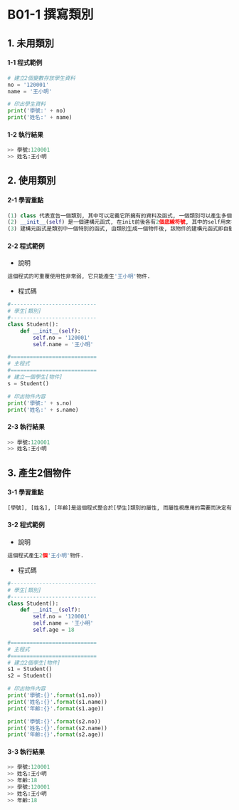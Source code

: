 # B01-1 撰寫類別

## 1. 未用類別

#### 1-1 程式範例


``` python
# 建立2個變數存放學生資料
no = '120001'
name = '王小明'

# 印出學生資料
print('學號:' + no)
print('姓名:' + name)  
```

#### 1-2 執行結果
``` python
>> 學號:120001
>> 姓名:王小明
```

## 2. 使用類別 

#### 2-1 學習重點

``` python
(1) class 代表宣告一個類別, 其中可以定義它所擁有的資料及函式, 一個類別可以產生多個物件. 
(2) __init__(self) 是一個建構元函式, 在init前後各有2個底線符號, 其中的self用來指向產生的物件.
(3) 建構元函式是類別中一個特別的函式, 由類別生成一個物件後, 該物件的建構元函式即自動執行. |
``` 

#### 2-2 程式範例

* 說明

``` python
這個程式的可重覆使用性非常弱, 它只能產生'王小明'物件.
```

* 程式碼
``` python
#---------------------------
# 學生[類別]
#---------------------------
class Student():
    def __init__(self):
        self.no = '120001'
        self.name = '王小明'

#===========================
# 主程式
#===========================
# 建立一個學生[物件]
s = Student()

# 印出物件內容
print('學號:' + s.no)
print('姓名:' + s.name)
```

#### 2-3 執行結果
``` python
>> 學號:120001
>> 姓名:王小明
```


## 3. 產生2個物件

#### 3-1 學習重點

``` html
[學號], [姓名], [年齡]是這個程式整合於[學生]類別的屬性, 而屬性視應用的需要而決定有哪些.
```

#### 3-2 程式範例

* 說明

``` python
這個程式產生2個'王小明'物件.
```

* 程式碼
``` python
#---------------------------
# 學生[類別]
#---------------------------
class Student():
    def __init__(self):
        self.no = '120001'
        self.name = '王小明'
        self.age = 18

#===========================
# 主程式
#===========================
# 建立2個學生[物件]
s1 = Student()
s2 = Student()

# 印出物件內容
print('學號:{}'.format(s1.no))
print('姓名:{}'.format(s1.name))
print('年齡:{}'.format(s1.age))

print('學號:{}'.format(s2.no))
print('姓名:{}'.format(s2.name))
print('年齡:{}'.format(s2.age))
```

#### 3-3 執行結果
``` python
>> 學號:120001
>> 姓名:王小明
>> 年齡:18
>> 學號:120001
>> 姓名:王小明
>> 年齡:18
```
